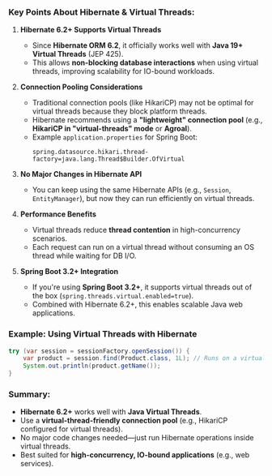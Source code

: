 ### Key Points About Hibernate & Virtual Threads:
1. **Hibernate 6.2+ Supports Virtual Threads**  
   - Since **Hibernate ORM 6.2**, it officially works well with **Java 19+ Virtual Threads** (JEP 425).  
   - This allows **non-blocking database interactions** when using virtual threads, improving scalability for IO-bound workloads.

2. **Connection Pooling Considerations**  
   - Traditional connection pools (like HikariCP) may not be optimal for virtual threads because they block platform threads.  
   - Hibernate recommends using a **"lightweight" connection pool** (e.g., **HikariCP in "virtual-threads" mode** or **Agroal**).  
   - Example `application.properties` for Spring Boot:
     ```properties
     spring.datasource.hikari.thread-factory=java.lang.Thread$Builder.OfVirtual
     ```

3. **No Major Changes in Hibernate API**  
   - You can keep using the same Hibernate APIs (e.g., `Session`, `EntityManager`), but now they can run efficiently on virtual threads.

4. **Performance Benefits**  
   - Virtual threads reduce **thread contention** in high-concurrency scenarios.  
   - Each request can run on a virtual thread without consuming an OS thread while waiting for DB I/O.

5. **Spring Boot 3.2+ Integration**  
   - If you're using **Spring Boot 3.2+**, it supports virtual threads out of the box (`spring.threads.virtual.enabled=true`).  
   - Combined with Hibernate 6.2+, this enables scalable Java web applications.

### Example: Using Virtual Threads with Hibernate
```java
try (var session = sessionFactory.openSession()) {
    var product = session.find(Product.class, 1L); // Runs on a virtual thread
    System.out.println(product.getName());
}
```

### Summary:
- **Hibernate 6.2+** works well with **Java Virtual Threads**.  
- Use a **virtual-thread-friendly connection pool** (e.g., HikariCP configured for virtual threads).  
- No major code changes needed—just run Hibernate operations inside virtual threads.  
- Best suited for **high-concurrency, IO-bound applications** (e.g., web services).
